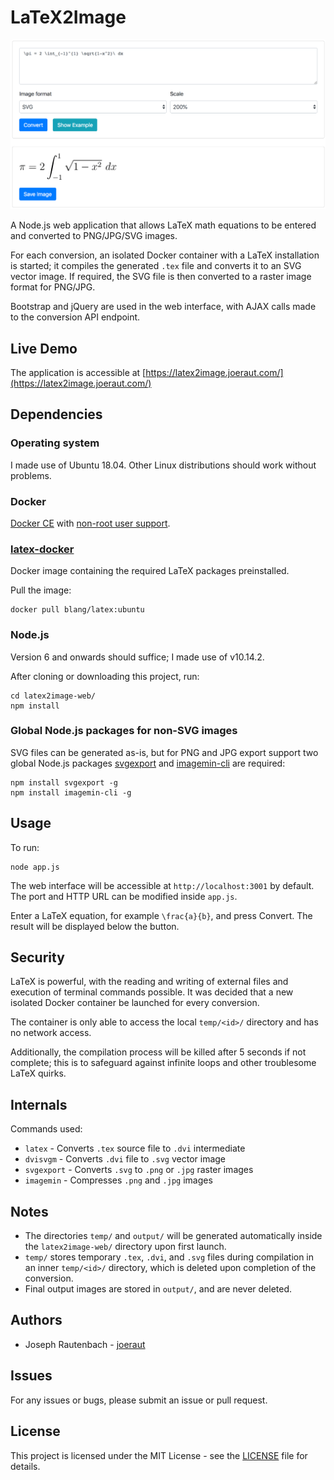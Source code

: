 # LaTeX2Image

![Image](screenshots/main.png)

A Node.js web application that allows LaTeX math equations to be entered and converted to PNG/JPG/SVG images.

For each conversion, an isolated Docker container with a LaTeX installation is started; it compiles the generated `.tex` file and converts it to an SVG vector image. If required, the SVG file is then converted to a raster image format for PNG/JPG.

Bootstrap and jQuery are used in the web interface, with AJAX calls made to the conversion API endpoint.

## Live Demo

The application is accessible at [https://latex2image.joeraut.com/](https://latex2image.joeraut.com/)

## Dependencies

### Operating system

I made use of Ubuntu 18.04. Other Linux distributions should work without problems.

### Docker

[Docker CE](https://docs.docker.com/install/linux/docker-ce/ubuntu/) with [non-root user support](https://docs.docker.com/install/linux/linux-postinstall/#manage-docker-as-a-non-root-user).

### [latex-docker](https://github.com/blang/latex-docker)

Docker image containing the required LaTeX packages preinstalled.

Pull the image:

```
docker pull blang/latex:ubuntu
```

### Node.js

Version 6 and onwards should suffice; I made use of v10.14.2.

After cloning or downloading this project, run:

```
cd latex2image-web/
npm install
```

### Global Node.js packages for non-SVG images

SVG files can be generated as-is, but for PNG and JPG export support two global Node.js packages [svgexport](https://www.npmjs.com/package/svgexport) and [imagemin-cli](https://www.npmjs.com/package/imagemin-cli) are required:

```
npm install svgexport -g
npm install imagemin-cli -g
```

## Usage

To run:

```
node app.js
```

The web interface will be accessible at `http://localhost:3001` by default. The port and HTTP URL can be modified inside `app.js`.

Enter a LaTeX equation, for example `\frac{a}{b}`, and press Convert. The result will be displayed below the button.

## Security

LaTeX is powerful, with the reading and writing of external files and execution of terminal commands possible. It was decided that a new isolated Docker container be launched for every conversion.

The container is only able to access the local `temp/<id>/` directory and has no network access.

Additionally, the compilation process will be killed after 5 seconds if not complete; this is to safeguard against infinite loops and other troublesome LaTeX quirks.

## Internals

Commands used:

* `latex` - Converts `.tex` source file to `.dvi` intermediate
* `dvisvgm` - Converts `.dvi` file to `.svg` vector image
* `svgexport` - Converts `.svg` to `.png` or `.jpg` raster images
* `imagemin` - Compresses `.png` and `.jpg` images

## Notes

* The directories `temp/` and `output/` will be generated automatically inside the `latex2image-web/` directory upon first launch.
* `temp/` stores temporary `.tex`, `.dvi`, and `.svg` files during compilation in an inner `temp/<id>/` directory, which is deleted upon completion of the conversion.
* Final output images are stored in `output/`, and are never deleted.

## Authors

* Joseph Rautenbach - [joeraut](https://github.com/joeraut)

## Issues

For any issues or bugs, please submit an issue or pull request.

## License

This project is licensed under the MIT License - see the [LICENSE](LICENSE) file for details.
